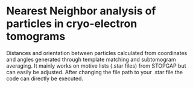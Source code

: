 # Nearest Neighbor analysis of particles in cryo-electron tomograms

Distances and orientation between particles calculated from coordinates and angles generated through template matching and subtomogram averaging.
It mainly works on motive lists (.star files) from STOPGAP but can easily be adjusted. After changing the file path to your .star file the code can directly be executed.
